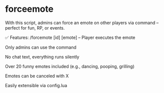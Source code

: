 # forceemote
With this script, admins can force an emote on other players via command – perfect for fun, RP, or events.

✅ Features:
/forcemote [id] [emote] – Player executes the emote

Only admins can use the command

No chat text, everything runs silently

Over 20 funny emotes included (e.g., dancing, pooping, grilling)

Emotes can be canceled with X

Easily extensible via config.lua
